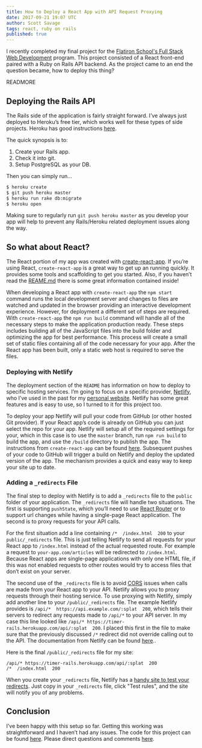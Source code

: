 ```yaml
---
title: How to Deploy a React App with API Request Proxying
date: 2017-09-21 19:07 UTC
author: Scott Savage
tags: react, ruby on rails
published: true
---
```


I recently completed my final project for the [Flatiron School's Full Stack Web Development](https://flatironschool.com/programs/online-web-developer-career-course/) program.  This project consisted of a React front-end paired with a Ruby on Rails API backend.  As the project came to an end the question became, how to deploy this thing?

READMORE

## Deploying the Rails API
The Rails side of the application is fairly straight forward.  I’ve always just deployed to Heroku’s free tier, which works well for these types of side projects.  Heroku has good instructions [here](https://devcenter.heroku.com/articles/getting-started-with-rails5).  

The quick synopsis is to: 
1. Create your Rails app.
2. Check it into git.
3. Setup PostgreSQL as your DB.

Then you can simply run…

```bash
$ heroku create
$ git push heroku master
$ heroku run rake db:migrate
$ heroku open
```

Making sure to regularly run `git push heroku master` as you develop your app will help to prevent any Rails/Heroku related deployment issues along the way.

## So what about React?
The React portion of my app was created with [create-react-app](https://github.com/facebookincubator/create-react-app).  If you’re using React, `create-react-app` is a great way to get up an running quickly.  It provides some tools and scaffolding to get you started.  Also, if you haven’t read the [REAME.md](https://github.com/facebookincubator/create-react-app/blob/master/README.md) there is some great information contained inside!

When developing a React app with `create-react-app` the `npm start` command runs the local development server and changes to files are watched and updated in the browser providing an interactive development experience.  However, for deployment a different set of steps are required.  With `create-react-app` the `npm run build` command will handle all of the necessary steps to make the application production ready.  These steps includes building all of the JavaScript files into the build folder and optimizing the app for best performance.  This process will create a small set of static files containing all of the code necessary for your app.  After the React app has been built, only a static web host is required to serve the files.

### Deploying with Netlify

The deployment section of the `README` has information on how to deploy to specific hosting services.  I’m going to focus on a specific provider, [Netlify](https://www.netlify.com/), who I’ve used in the past for my [personal website](https://www.snsavage.com).  Netlify has some great features and is easy to use, so I turned to it for this project too.  

To deploy your app Netlify will pull your code from GitHub (or other hosted Git provider).  If your React app’s code is already on GitHub you can just select the repo for your app.    Netlify will setup all of the required settings for your, which in this case is to use the `master` branch, run `npm run build` to build the app, and use the `/build` directory to publish the app.  The instructions from `create-react-app` can be found [here](https://github.com/facebookincubator/create-react-app/blob/master/packages/react-scripts/template/README.md#netlify).  Subsequent pushes of your code to GitHub will trigger a build on Netlify and deploy the updated version of the app.  The mechanism provides a quick and easy way to keep your site up to date.    

### Adding a `_redirects` File

The final step to deploy with Netlify is to add a `_redirects` file to the `public` folder of your application.  The `_redirects` file will handle two situations.  The first is supporting `pushState`, which you’ll need to use [React Router](https://reacttraining.com/react-router/) or to support url changes while having a single-page React application.  The second is to proxy requests for your API calls.  

For the first situation add a line containing `/*  /index.html  200` to your `public/_redirects` file.  This is just telling Netlify to send all requests for your React app to `/index.html` instead of the actual requested route.  For example a request to `your-app.com/articles` will be redirected to `/index.html`.  Because React apps are single-page applications with only one HTML file, if this was not enabled requests to other routes would try to access files that don’t exist on your server.

The second use of the `_redirects` file is to avoid [CORS](https://developer.mozilla.org/en-US/docs/Web/HTTP/Access_control_CORS) issues when calls are made from your React app to your API.  Netlify allows you to proxy requests through their hosting service.  To use proxying with Netlify, simply add another line to your `/public/_redirects` file.  The example Netlify provides is `/api/*  https://api.example.com/:splat  200`, which tells their servers to redirect any requests made to `/api/*` to your API server.  In my case this line looked like `/api/* https://timer-rails.herokuapp.com/api/:splat  200`.  I placed this first in the file to make sure that the previously discussed `/*` redirect did not override calling out to the API.  The documentation from Netlify can be found [here](https://www.netlify.com/docs/redirects/)..

Here is the final `/public/_redirects` file for my site:

```
/api/* https://timer-rails.herokuapp.com/api/:splat  200
/*  /index.html  200
```

When you create your `_redirects` file, Netlify has a [handy site to test your redirects](https://play.netlify.com/redirects).  Just copy in your `_redirects` file, click "Test rules", and the site will notify you of any problems.

## Conclusion

I’ve been happy with this setup so far.  Getting this working was straightforward and I haven’t had any issues.  The code for this project can be found [here](https://github.com/snsavage/timer-react).  Please direct questions and comments [here](https://www.snsavage.com/contact).
